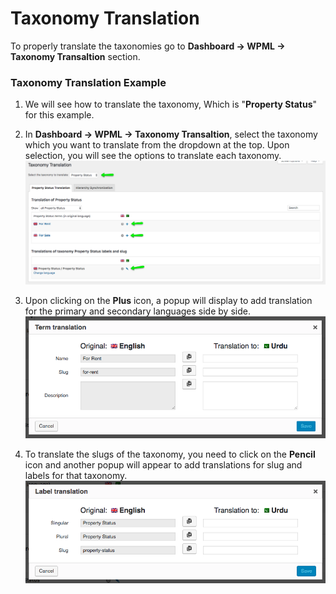 # Taxonomy Translation

To properly translate the taxonomies go to **Dashboard → WPML → Taxonomy Transaltion** section.

### Taxonomy Translation Example

1. We will see how to translate the taxonomy, Which is "**Property Status**" for this example.

2. In **Dashboard → WPML → Taxonomy Transaltion**, select the taxonomy which you want to translate from the dropdown at the top. Upon selection, you will see the options to translate each taxonomy.<br>![Real Places Documentation](images/wpml/taxonomy-translation-1.png)

3. Upon clicking on the **Plus** icon, a popup will display to add translation for the primary and secondary languages side by side.<br>![Real Places Documentation](images/wpml/taxonomy-translation-2.png)

4. To translate the slugs of the taxonomy, you need to click on the **Pencil** icon and another popup will appear to add translations for slug and labels for that taxonomy.<br>![Real Places Documentation](images/wpml/taxonomy-translation-3.png)